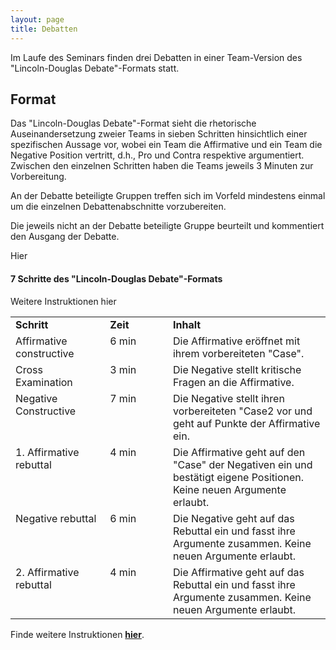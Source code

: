 ```yaml
---
layout: page
title: Debatten
---
```


<style>
  td {
  vertical-align: top;
  align: left;  
  }
</style>

Im Laufe des Seminars finden drei Debatten in einer Team-Version des "Lincoln-Douglas Debate"-Formats statt.

## Format

Das "Lincoln-Douglas Debate"-Format sieht die rhetorische Auseinandersetzung zweier Teams in sieben Schritten hinsichtlich einer spezifischen Aussage vor, wobei ein Team die Affirmative und ein Team die Negative Position vertritt, d.h., Pro und Contra respektive argumentiert. Zwischen den einzelnen Schritten haben die Teams jeweils 3 Minuten zur Vorbereitung.  

An der Debatte beteiligte Gruppen treffen sich im Vorfeld mindestens einmal um die einzelnen Debattenabschnitte vorzubereiten.

Die jeweils nicht an der Debatte beteiligte Gruppe beurteilt und kommentiert den Ausgang der Debatte.

Hier

#### 7 Schritte des "Lincoln-Douglas Debate"-Formats

Weitere Instruktionen hier

<table cellspacing="0" cellpadding="0">
<col width="30%">
<col width="20%">
<col width="50%">
<tr>
  <td><b>Schritt</b></td>
  <td><b>Zeit</b></td>
  <td><b>Inhalt</b></td>
</tr>
<tr>
  <td>Affirmative constructive</td>
  <td>6 min</td>
  <td>Die Affirmative eröffnet mit ihrem vorbereiteten "Case".</td>
</tr>
<tr>
  <td>Cross Examination</td>
  <td>3 min</td>
  <td>Die Negative stellt kritische Fragen an die Affirmative.</td>
</tr>
<tr>
  <td>Negative Constructive</td>
  <td>7 min</td>
  <td>Die Negative stellt ihren vorbereiteten "Case2 vor und geht auf Punkte der Affirmative ein.</td>
</tr>
<tr>
  <td>1. Affirmative rebuttal</td>
  <td>4 min</td>
  <td>Die Affirmative geht auf den "Case" der Negativen ein und bestätigt eigene Positionen. Keine neuen Argumente erlaubt.</td>
</tr>
<tr>
  <td>Negative rebuttal</td>
  <td>6 min</td>
  <td>Die Negative geht auf das Rebuttal ein und fasst ihre Argumente zusammen. Keine neuen Argumente erlaubt.</td>
</tr>
<tr>
  <td>2. Affirmative rebuttal</td>
  <td>4 min</td>
  <td>Die Affirmative geht auf das Rebuttal ein und fasst ihre Argumente zusammen. Keine neuen Argumente erlaubt.</td>
</tr>

</table>

Finde weitere Instruktionen <a href="assets/pdf/ld_format.pdf"><b>hier</b></a>.
